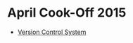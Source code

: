 # April Cook-Off 2015

* [Version Control System][]

[Version Control System]: https://www.codechef.com/COOK57/problems/VCS
